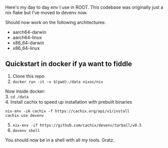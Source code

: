 Here's my day to day env I use in ROOT. This codebase was originally just a nix flake but I've moved to devenv now.

Should now work on the following architectures:  
- aarch64-darwin
- aarch64-linux
- x86_64-darwin
- x86_64-linux

## Quickstart in docker if ya want to fiddle

1. Clone this repo  
2. `docker run -it -v $(pwd):/data nixos/nix`  
  
Now inside docker:  
3. `cd /data`  
4. Install cachix to speed up installation with prebuilt binaries
```
nix-env -iA cachix -f https://cachix.org/api/v1/install
cachix use devenv
```
5. `nix-env -if https://github.com/cachix/devenv/tarball/v0.5`
6. `devenv shell`

You should now be in a shell with all my tools. Gratz. 
